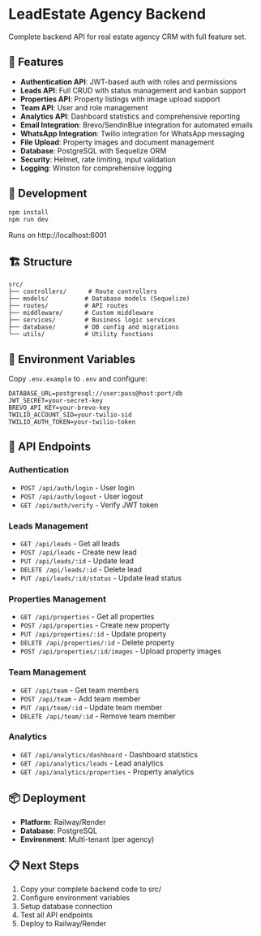 # LeadEstate Agency Backend

Complete backend API for real estate agency CRM with full feature set.

## 🎯 Features

- **Authentication API**: JWT-based auth with roles and permissions
- **Leads API**: Full CRUD with status management and kanban support
- **Properties API**: Property listings with image upload support
- **Team API**: User and role management
- **Analytics API**: Dashboard statistics and comprehensive reporting
- **Email Integration**: Brevo/SendinBlue integration for automated emails
- **WhatsApp Integration**: Twilio integration for WhatsApp messaging
- **File Upload**: Property images and document management
- **Database**: PostgreSQL with Sequelize ORM
- **Security**: Helmet, rate limiting, input validation
- **Logging**: Winston for comprehensive logging

## 🚀 Development

```bash
npm install
npm run dev
```

Runs on http://localhost:6001

## 🏗️ Structure

```
src/
├── controllers/      # Route controllers
├── models/          # Database models (Sequelize)
├── routes/          # API routes
├── middleware/      # Custom middleware
├── services/        # Business logic services
├── database/        # DB config and migrations
└── utils/           # Utility functions
```

## 🔧 Environment Variables

Copy `.env.example` to `.env` and configure:

```env
DATABASE_URL=postgresql://user:pass@host:port/db
JWT_SECRET=your-secret-key
BREVO_API_KEY=your-brevo-key
TWILIO_ACCOUNT_SID=your-twilio-sid
TWILIO_AUTH_TOKEN=your-twilio-token
```

## 📡 API Endpoints

### Authentication
- `POST /api/auth/login` - User login
- `POST /api/auth/logout` - User logout
- `GET /api/auth/verify` - Verify JWT token

### Leads Management
- `GET /api/leads` - Get all leads
- `POST /api/leads` - Create new lead
- `PUT /api/leads/:id` - Update lead
- `DELETE /api/leads/:id` - Delete lead
- `PUT /api/leads/:id/status` - Update lead status

### Properties Management
- `GET /api/properties` - Get all properties
- `POST /api/properties` - Create new property
- `PUT /api/properties/:id` - Update property
- `DELETE /api/properties/:id` - Delete property
- `POST /api/properties/:id/images` - Upload property images

### Team Management
- `GET /api/team` - Get team members
- `POST /api/team` - Add team member
- `PUT /api/team/:id` - Update team member
- `DELETE /api/team/:id` - Remove team member

### Analytics
- `GET /api/analytics/dashboard` - Dashboard statistics
- `GET /api/analytics/leads` - Lead analytics
- `GET /api/analytics/properties` - Property analytics

## 📦 Deployment

- **Platform**: Railway/Render
- **Database**: PostgreSQL
- **Environment**: Multi-tenant (per agency)

## 📋 Next Steps

1. Copy your complete backend code to src/
2. Configure environment variables
3. Setup database connection
4. Test all API endpoints
5. Deploy to Railway/Render
